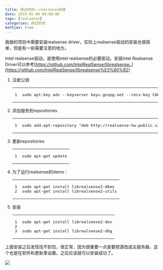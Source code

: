```yaml
---
title: 踩过的坑——realsense安装
date: 2019-05-09 00:00:00
tags: [realsense]
categories: 踩过的坑
mathjax: true
---     
```

    
我做的项目中需要安装realsense driver，实际上realsense驱动的安装也很简单，但是有一些需要注意的地方。


<!--more-->


Intel realsense驱动，是使用intel realsense的必要驱动。安装Intel Realsense Driver可以参考[https://github.com/IntelRealSense/librealsense。](https://github.com/IntelRealSense/librealsense%E3%80%82)

1.  注册公钥
    
    <table><tbody><tr><td class="gutter"><pre><span class="line">1</span><br></pre></td><td class="code"><pre><span class="line">sudo apt-key adv --keyserver keys.gnupg.net --recv-key C8B3A55A6F3EFCDE || sudo apt-key adv --keyserver hkp://keyserver.ubuntu.com:80 --recv-key C8B3A55A6F3EFCDE</span><br></pre></td></tr></tbody></table>
    
2.  添加服务到repositories
    
    <table><tbody><tr><td class="gutter"><pre><span class="line">1</span><br></pre></td><td class="code"><pre><span class="line">sudo add-apt-repository "deb http://realsense-hw-public.s3.amazonaws.com/Debian/apt-repo xenial main" -u</span><br></pre></td></tr></tbody></table>
    
3.  更新repositories
    
    <table><tbody><tr><td class="gutter"><pre><span class="line">1</span><br></pre></td><td class="code"><pre><span class="line">sudo apt-get update</span><br></pre></td></tr></tbody></table>
    
4.  为了运行realsense的demo：
    
    <table><tbody><tr><td class="gutter"><pre><span class="line">1</span><br><span class="line">2</span><br></pre></td><td class="code"><pre><span class="line">sudo apt-get install librealsense2-dkms</span><br><span class="line">sudo apt-get install librealsense2-utils</span><br></pre></td></tr></tbody></table>
    
5.  安装
    
    <table><tbody><tr><td class="gutter"><pre><span class="line">1</span><br><span class="line">2</span><br><span class="line">3</span><br></pre></td><td class="code"><pre><span class="line">sudo apt-get install librealsense2-dev</span><br><span class="line"></span><br><span class="line">sudo apt-get install librealsense2-dbg</span><br></pre></td></tr></tbody></table>
    

上面安装之后发现找不到包，很正常，因为很重要一点是要把源改成主服务器，这个也是在软件和更新里设置。之后应该就可以安装成功了。

![](https://evolution-video.oss-cn-beijing.aliyuncs.com/wlsdzyzl_hexo/main_server.png)
